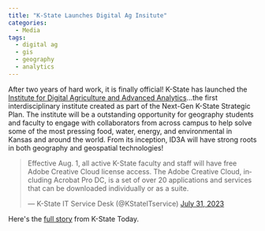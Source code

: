 ```yaml
---
title: "K-State Launches Digital Ag Insitute"
categories:
  - Media
tags:
  - digital ag
  - gis
  - geography
  - analytics
---
```

After two years of hard work, it is finally official!  K-State has launched the <a href="https://www.k-state.edu/strategic-planning/interdisciplinary-institutes/digital-ag-advanced-analytics/">Institute for Digital Agriculture and Advanced Analytics</a>...the first interdisciplinary institute created as part of the Next-Gen K-State Strategic Plan.  The institute will be a outstanding opportunity for geography students and faculty to engage with collaborators from across campus to help solve some of the  most pressing food, water, energy, and environmental in Kansas and around the world.  From its inception, ID3A will have strong roots in both geography and geospatial technologies!

<blockquote class="twitter-tweet" data-lang="en"><p lang="en" dir="ltr">Effective Aug. 1, all active K-State faculty and staff will have free Adobe Creative Cloud license access. The Adobe Creative Cloud, including Acrobat Pro DC, is a set of over 20 applications and services that can be downloaded individually or as a suite.</p>&mdash; K-State IT Service Desk (@KStateITservice) <a href="[https://twitter.com/KStateITservice/status/1686133423981686784)">July 31, 2023</a></blockquote><script async src="//platform.twitter.com/widgets.js" charset="utf-8"></script>

Here's the <a href="https://www.k-state.edu/media/newsreleases/2023-09/Digital-Agriculture-and-Advanced-Analytics-Institute92223.html">full story</a> from K-State Today.  
